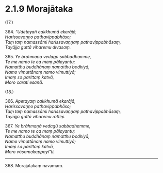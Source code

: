 # 2.1.9 Morajātaka

(17.)

364\. _“Udetayañ cakkhumā ekarājā,_  
_Harissavaṇṇo pathavippabhāso;_  
_Taṃ taṃ namassāmi harissavaṇṇaṃ pathavippabhāsaṃ,_  
_Tayājja guttā viharemu divasaṃ._  

365\. _Ye brāhmaṇā vedagū sabbadhamme,_  
_Te me namo te ca maṃ pālayantu;_  
_Namatthu buddhānaṃ namatthu bodhiyā,_  
_Namo vimuttānaṃ namo vimuttiyā;_  
_Imaṃ so parittaṃ katvā,_  
_Moro carati esanā._  

(18.)

366\. _Apetayaṃ cakkhumā ekarājā,_  
_Harissavaṇṇo pathavippabhāso;_  
_Taṃ taṃ namassāmi harissavaṇṇaṃ pathavippabhāsaṃ,_  
_Tayājja guttā viharemu rattiṃ._  

367\. _Ye brāhmaṇā vedagū sabbadhamme,_  
_Te me namo te ca maṃ pālayantu;_  
_Namatthu buddhānaṃ namatthu bodhiyā,_  
_Namo vimuttānaṃ namo vimuttiyā;_  
_Imaṃ so parittaṃ katvā,_  
_Moro vāsamakappayī”ti._  

---

368\. Morajātakaṃ navamaṃ.
